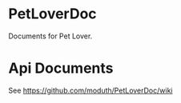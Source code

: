 # PetLoverDoc

Documents for Pet Lover.

# Api Documents

See https://github.com/moduth/PetLoverDoc/wiki
